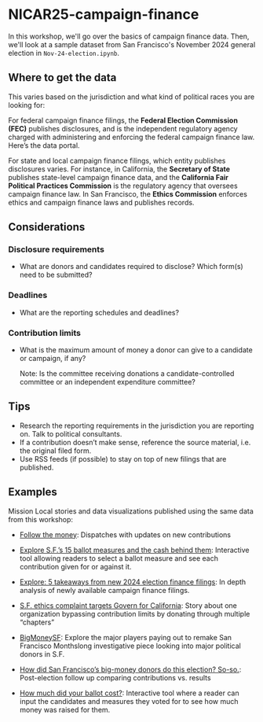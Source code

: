 # NICAR25-campaign-finance

In this workshop, we'll go over the basics of campaign finance data. Then, we'll look at a sample dataset from San Francisco's November 2024 general election in `Nov-24-election.ipynb`. 

## Where to get the data 
This varies based on the jurisdiction and what kind of political races you are looking for: 

For federal campaign finance filings, the **Federal Election Commission (FEC)** publishes disclosures, and is the independent regulatory agency charged with administering and enforcing the federal campaign finance law. Here’s the data portal. 

For state and local campaign finance filings, which entity publishes disclosures varies. 
For instance, in California, the **Secretary of State** publishes state-level campaign finance data, and the **California Fair Political Practices Commission** is the regulatory agency that oversees campaign finance law. In San Francisco, the **Ethics Commission** enforces ethics and campaign finance laws and publishes records. 

## Considerations

### Disclosure requirements 

- What are donors and candidates required to disclose? Which form(s) need to be submitted?

### Deadlines 
- What are the reporting schedules and deadlines?

### Contribution limits 
- What is the maximum amount of money a donor can give to a candidate or campaign, if any? 

  Note: Is the committee receiving donations a candidate-controlled committee or an independent expenditure committee?

## Tips 

- Research the reporting requirements in the jurisdiction you are reporting on. Talk to political consultants. 
- If a contribution doesn’t make sense, reference the source material, i.e. the original filed form. 
- Use RSS feeds (if possible) to stay on top of new filings that are published. 

## Examples
Mission Local stories and data visualizations published using the same data from this workshop: 

- [Follow the money](https://missionlocal.org/2024/09/follow-the-money-bloomberg-drops-1m-on-breed-moritz-puts-1-5m-into-prop-d/): Dispatches with updates on new contributions

- [Explore S.F.’s 15 ballot measures and the cash behind them](https://missionlocal.org/2024/10/explore-sfs-15-ballot-propositions-and-who-is-supporting-them/): Interactive tool allowing readers to select a ballot measure and see each contribution given for or against it. 

- [Explore: 5 takeaways from new 2024 election finance filings](https://missionlocal.org/2024/08/explore-5-data-takeaways-from-new-2024-election-filings/): In depth analysis of newly available campaign finance filings. 

- [S.F. ethics complaint targets Govern for California](https://missionlocal.org/2024/09/s-f-ethics-complaint-targets-govern-for-california-group-that-bundles-political-donations/): Story about one organization bypassing contribution limits by donating through multiple “chapters”

- [BigMoneySF](https://missionlocal.org/2024/02/explore-big-money-san-francisco-growsf-togethersf-neighbors-larsen-moritz-tan-web/): Explore the major players paying out to remake San Francisco
	Monthslong investigative piece looking into major political donors in S.F. 

- [How did San Francisco’s big-money donors do this election? So-so.](https://missionlocal.org/2024/11/sf-2024-election-top-donors-daniel-lurie-michael-moritz-michael-bloomberg/): Post-election follow up comparing contributions vs. results 

- [How much did your ballot cost?](https://missionlocal.org/2024/11/explore-how-much-did-your-vote-cost-in-the-s-f-november-election-use-our-tool-to-find-out/): Interactive tool where a reader can input the candidates and measures they voted for to see how much money was raised for them. 











